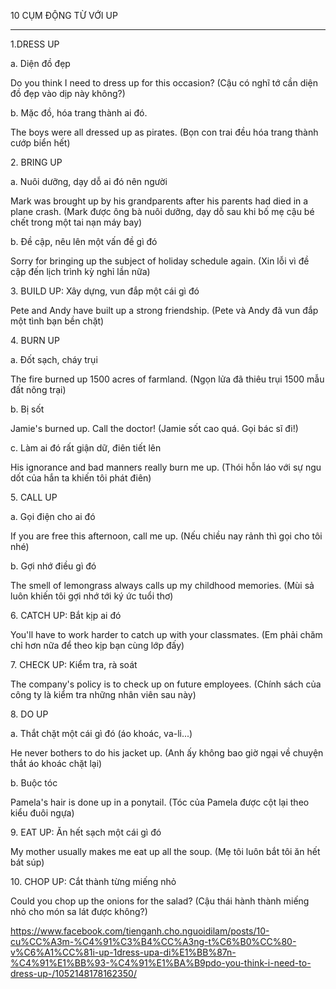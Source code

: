 10 CỤM ĐỘNG TỪ VỚI UP

--------------------------------

1.DRESS UP

a. Diện đồ đẹp

Do you think I need to dress up for this occasion? (Cậu có nghĩ tớ cần diện đồ đẹp vào dịp này không?)

b. Mặc đồ, hóa trang thành ai đó.

The boys were all dressed up as pirates. (Bọn con trai đều hóa trang thành cướp biển hết)

2\. BRING UP

a. Nuôi dưỡng, dạy dỗ ai đó nên người

Mark was brought up by his grandparents after his parents had died in a plane crash. (Mark được ông bà nuôi dưỡng, dạy dỗ sau khi bố mẹ cậu bé chết trong một tai nạn máy bay)

b. Đề cập, nêu lên một vấn đề gì đó

Sorry for bringing up the subject of holiday schedule again. (Xin lỗi vì đề cập đến lịch trình kỳ nghỉ lần nữa)

3\. BUILD UP: Xây dựng, vun đắp một cái gì đó

Pete and Andy have built up a strong friendship. (Pete và Andy đã vun đắp một tình bạn bền chặt)

4\. BURN UP

a. Đốt sạch, cháy trụi

The fire burned up 1500 acres of farmland. (Ngọn lửa đã thiêu trụi 1500 mẫu đất nông trại)

b. Bị sốt

Jamie's burned up. Call the doctor! (Jamie sốt cao quá. Gọi bác sĩ đi!)

c. Làm ai đó rất giận dữ, điên tiết lên

His ignorance and bad manners really burn me up. (Thói hỗn láo với sự ngu dốt của hắn ta khiến tôi phát điên)

5\. CALL UP

a. Gọi điện cho ai đó

If you are free this afternoon, call me up. (Nếu chiều nay rảnh thì gọi cho tôi nhé)

b. Gợi nhớ điều gì đó

The smell of lemongrass always calls up my childhood memories. (Mùi sả luôn khiến tôi gợi nhớ tới ký ức tuổi thơ)

6\. CATCH UP: Bắt kịp ai đó

You'll have to work harder to catch up with your classmates. (Em phải chăm chỉ hơn nữa để theo kịp bạn cùng lớp đấy)

7\. CHECK UP: Kiểm tra, rà soát

The company's policy is to check up on future employees. (Chính sách của công ty là kiểm tra những nhân viên sau này)

8\. DO UP

a. Thắt chặt một cái gì đó (áo khoác, va-li...)

He never bothers to do his jacket up. (Anh ấy không bao giờ ngại về chuyện thắt áo khoác chặt lại)

b. Buộc tóc

Pamela's hair is done up in a ponytail. (Tóc của Pamela được cột lại theo kiểu đuôi ngựa)

9\. EAT UP: Ăn hết sạch một cái gì đó

My mother usually makes me eat up all the soup. (Mẹ tôi luôn bắt tôi ăn hết bát súp)

10\. CHOP UP: Cắt thành từng miếng nhỏ

Could you chop up the onions for the salad? (Cậu thái hành thành miếng nhỏ cho món sa lát được không?)


https://www.facebook.com/tienganh.cho.nguoidilam/posts/10-cu%CC%A3m-%C4%91%C3%B4%CC%A3ng-t%C6%B0%CC%80-v%C6%A1%CC%81i-up-1dress-upa-di%E1%BB%87n-%C4%91%E1%BB%93-%C4%91%E1%BA%B9pdo-you-think-i-need-to-dress-up-/1052148178162350/